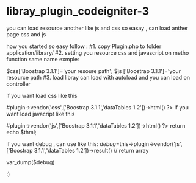 # libray_plugin_codeigniter-3
you  can load resource another like js and css so easay , can load anther page css and js

how you started so easy follow :
#1. copy Plugin.php to folder application/library/
#2. setting you resource css and javascript on metho function same name
exmple:

$css['Boostrap 3.1.1']='your resoure path';
$js ['Boostrap 3.1.1']='your resource path
#3. load libray can load with autoload and you can load on controller 

if you want load css like this

#<?php $this->plugin->vendor('css',['Boostrap 3.1.1','dataTables 1.2'])->html() ?>
if you want load javacript like this

#<?php $this->plugin->vendor('js',['Boostrap 3.1.1','dataTables 1.2'])->html() ?>
return echo $thml;

if you want debug , can use like this:
$debug=$this->plugin->vendor('js',['Boostrap 3.1.1','dataTables 1.2'])->result()
// return array 

var_dump($debug)


:) 
